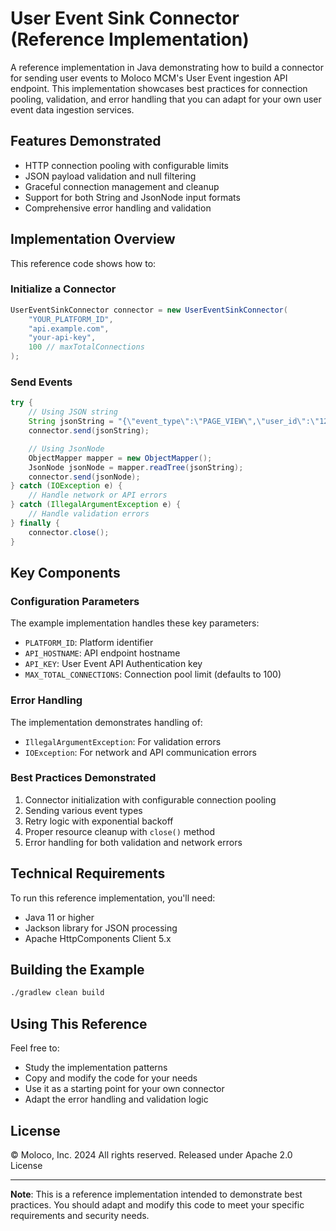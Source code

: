 # User Event Sink Connector (Reference Implementation)

A reference implementation in Java demonstrating how to build a connector for sending user events to Moloco MCM's User Event ingestion API endpoint. This implementation showcases best practices for connection pooling, validation, and error handling that you can adapt for your own user event data ingestion services.

## Features Demonstrated

- HTTP connection pooling with configurable limits
- JSON payload validation and null filtering
- Graceful connection management and cleanup
- Support for both String and JsonNode input formats
- Comprehensive error handling and validation

## Implementation Overview

This reference code shows how to:

### Initialize a Connector
```java
UserEventSinkConnector connector = new UserEventSinkConnector(
    "YOUR_PLATFORM_ID",
    "api.example.com",
    "your-api-key",
    100 // maxTotalConnections
);
```

### Send Events
```java
try {
    // Using JSON string
    String jsonString = "{\"event_type\":\"PAGE_VIEW\",\"user_id\":\"123\"}";
    connector.send(jsonString);

    // Using JsonNode
    ObjectMapper mapper = new ObjectMapper();
    JsonNode jsonNode = mapper.readTree(jsonString);
    connector.send(jsonNode);
} catch (IOException e) {
    // Handle network or API errors
} catch (IllegalArgumentException e) {
    // Handle validation errors
} finally {
    connector.close();
}
```

## Key Components

### Configuration Parameters

The example implementation handles these key parameters:

- `PLATFORM_ID`: Platform identifier
- `API_HOSTNAME`: API endpoint hostname
- `API_KEY`: User Event API Authentication key
- `MAX_TOTAL_CONNECTIONS`: Connection pool limit (defaults to 100)

### Error Handling

The implementation demonstrates handling of:

- `IllegalArgumentException`: For validation errors
- `IOException`: For network and API communication errors

### Best Practices Demonstrated

1. Connector initialization with configurable connection pooling
2. Sending various event types
3. Retry logic with exponential backoff
4. Proper resource cleanup with `close()` method
5. Error handling for both validation and network errors

## Technical Requirements

To run this reference implementation, you'll need:

- Java 11 or higher
- Jackson library for JSON processing
- Apache HttpComponents Client 5.x

## Building the Example

```bash
./gradlew clean build
```

## Using This Reference

Feel free to:
- Study the implementation patterns
- Copy and modify the code for your needs
- Use it as a starting point for your own connector
- Adapt the error handling and validation logic

## License

© Moloco, Inc. 2024 All rights reserved. Released under Apache 2.0 License

---
**Note**: This is a reference implementation intended to demonstrate best practices. You should adapt and modify this code to meet your specific requirements and security needs.